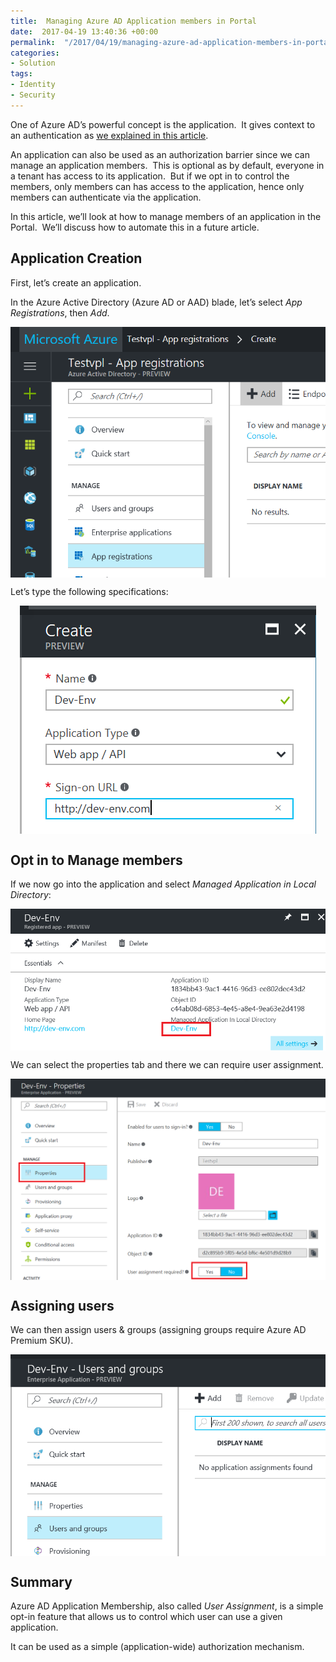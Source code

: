 ```yaml
---
title:  Managing Azure AD Application members in Portal
date:  2017-04-19 13:40:36 +00:00
permalink:  "/2017/04/19/managing-azure-ad-application-members-in-portal/"
categories:
- Solution
tags:
- Identity
- Security
---
```

One of Azure AD’s powerful concept is the application.  It gives context to an authentication as <a href="https://vincentlauzon.com/2016/03/10/azure-active-directory-application/">we explained in this article</a>.

An application can also be used as an authorization barrier since we can manage an application members.  This is optional as by default, everyone in a tenant has access to its application.  But if we opt in to control the members, only members can has access to the application, hence only members can authenticate via the application.

In this article, we’ll look at how to manage members of an application in the Portal.  We’ll discuss how to automate this in a future article.
<h2>Application Creation</h2>
First, let’s create an application.

In the Azure Active Directory (Azure AD or AAD) blade, let’s select <em>App Registrations</em>, then <em>Add</em>.

<a href="assets/2017/4/managing-azure-ad-application-members-in-portal/image6.png"><img style="background-image:none;float:none;padding-top:0;padding-left:0;margin-left:auto;display:block;padding-right:0;margin-right:auto;border-width:0;" title="image" src="assets/2017/4/managing-azure-ad-application-members-in-portal/image_thumb6.png" alt="image" border="0" /></a>

Let’s type the following specifications:

<a href="assets/2017/4/managing-azure-ad-application-members-in-portal/image7.png"><img style="background-image:none;float:none;padding-top:0;padding-left:0;margin-left:auto;display:block;padding-right:0;margin-right:auto;border-width:0;" title="image" src="assets/2017/4/managing-azure-ad-application-members-in-portal/image_thumb7.png" alt="image" border="0" /></a>
<h2>Opt in to Manage members</h2>
If we now go into the application and select <em>Managed Application in Local Directory</em>:

<a href="assets/2017/4/managing-azure-ad-application-members-in-portal/image8.png"><img style="background-image:none;float:none;padding-top:0;padding-left:0;margin-left:auto;display:block;padding-right:0;margin-right:auto;border-width:0;" title="image" src="assets/2017/4/managing-azure-ad-application-members-in-portal/image_thumb8.png" alt="image" border="0" /></a>

We can select the properties tab and there we can require user assignment.

<a href="assets/2017/4/managing-azure-ad-application-members-in-portal/image9.png"><img style="background-image:none;float:none;padding-top:0;padding-left:0;margin-left:auto;display:block;padding-right:0;margin-right:auto;border-width:0;" title="image" src="assets/2017/4/managing-azure-ad-application-members-in-portal/image_thumb9.png" alt="image" border="0" /></a>
<h2>Assigning users</h2>
We can then assign users &amp; groups (assigning groups require Azure AD Premium SKU).

<a href="assets/2017/4/managing-azure-ad-application-members-in-portal/image10.png"><img style="background-image:none;float:none;padding-top:0;padding-left:0;margin-left:auto;display:block;padding-right:0;margin-right:auto;border-width:0;" title="image" src="assets/2017/4/managing-azure-ad-application-members-in-portal/image_thumb10.png" alt="image" border="0" /></a>
<h2>Summary</h2>
Azure AD Application Membership, also called <em>User Assignment</em>, is a simple opt-in feature that allows us to control which user can use a given application.

It can be used as a simple (application-wide) authorization mechanism.